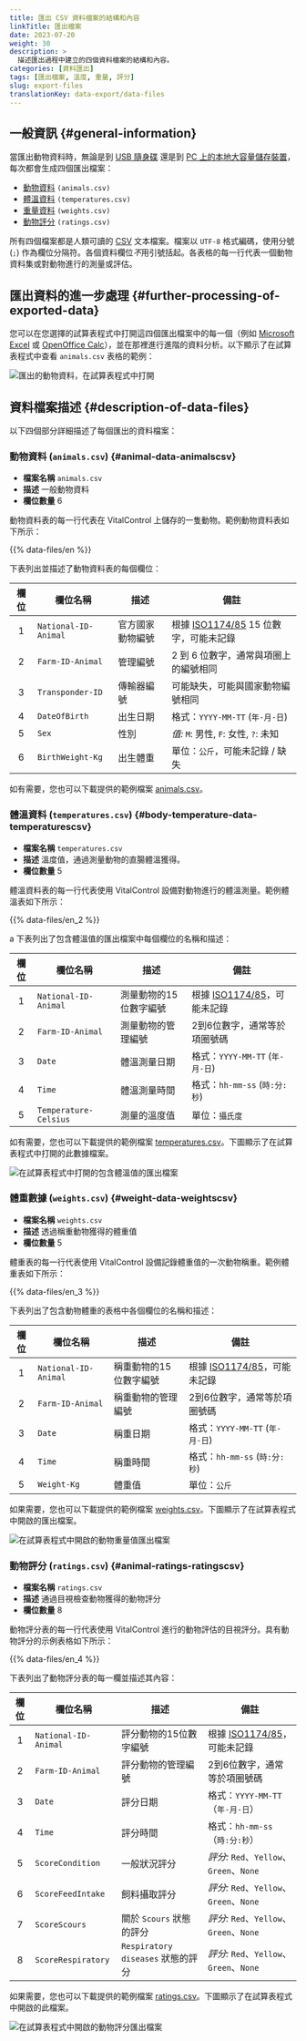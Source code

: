 ```yaml
---
title: 匯出 CSV 資料檔案的結構和內容
linkTitle: 匯出檔案
date: 2023-07-20
weight: 30
description: >
  描述匯出過程中建立的四個資料檔案的結構和內容。
categories: [資料匯出]
tags: [匯出檔案, 溫度, 重量, 評分]
slug: export-files
translationKey: data-export/data-files
---
```

## 一般資訊 {#general-information}

當匯出動物資料時，無論是到 [USB 隨身碟][] 還是到 [PC 上的本地大容量儲存裝置][]，每次都會生成四個匯出檔案：

- [動物資料][] `(animals.csv)`
- [體溫資料][] `(temperatures.csv)`
- [重量資料][] `(weights.csv)`
- [動物評分][] `(ratings.csv)`

[USB 隨身碟]: ../usb-drive/
[PC 上的本地大容量儲存裝置]: ../pc/

[動物資料]: #animal-data-animalscsv
[體溫資料]: #body-temperature-data-temperaturescsv
[重量資料]: #weight-data-weightscsv
[動物評分]: #animal-ratings-ratingscsv

所有四個檔案都是人類可讀的 [CSV](https://en.wikipedia.org/wiki/Comma-separated_values) 文本檔案。檔案以 `UTF-8` 格式編碼，使用分號 (`;`) 作為欄位分隔符。各個資料欄位*不*用引號括起。各表格的每一行代表一個動物資料集或對動物進行的測量或評估。

## 匯出資料的進一步處理 {#further-processing-of-exported-data}

您可以在您選擇的試算表程式中打開這四個匯出檔案中的每一個（例如 [Microsoft Excel](https://products.office.com/excel) 或 [OpenOffice Calc](https://www.openoffice.org/)），並在那裡進行進階的資料分析。以下顯示了在試算表程式中查看 `animals.csv` 表格的範例：

![匯出的動物資料，在試算表程式中打開](../images/animals.png "在試算表程式中打開的動物資料")

## 資料檔案描述 {#description-of-data-files}

以下四個部分詳細描述了每個匯出的資料檔案：

### 動物資料 (`animals.csv`) {#animal-data-animalscsv}

- **檔案名稱** `animals.csv`
- **描述** 一般動物資料
- **欄位數量** 6

動物資料表的每一行代表在 VitalControl 上儲存的一隻動物。範例動物資料表如下所示：

{{% data-files/en %}}

下表列出並描述了動物資料表的每個欄位：

|欄位| 欄位名稱             | 描述                           | 備註                                                      |
|:-:|----------------------|---------------------------------|-----------------------------------------------------------|
| 1 | `National-ID-Animal` | 官方國家動物編號               | 根據 [ISO1174/85][] 15 位數字，可能未記錄                  |
| 2 | `Farm-ID-Animal`     | 管理編號                       | 2 到 6 位數字，通常與項圈上的編號相同                     |
| 3 | `Transponder-ID`     | 傳輸器編號                     | 可能缺失，可能與國家動物編號相同                          |
| 4 | `DateOfBirth`        | 出生日期                       | 格式：`YYYY-MM-TT` (`年-月-日`)                           |
| 5 | `Sex`                | 性別                           | _值:_ `M`: 男性, `F`: 女性, `?`: 未知                     |
| 6 | `BirthWeight-Kg`     | 出生體重                       | 單位：`公斤`，可能未記錄 / 缺失                           |

[ISO1174/85]: https://en.wikipedia.org/wiki/ISO_11784_and_ISO_11785

如有需要，您也可以下載提供的範例檔案 [animals.csv][]。

[animals.csv]: /data-export/animals.csv

### 體溫資料 (`temperatures.csv`) {#body-temperature-data-temperaturescsv}

- **檔案名稱** `temperatures.csv`
- **描述** 溫度值，通過測量動物的直腸體溫獲得。
- **欄位數量** 5

體溫資料表的每一行代表使用 VitalControl 設備對動物進行的體溫測量。範例體溫表如下所示：

{{% data-files/en_2 %}}

a
下表列出了包含體溫值的匯出檔案中每個欄位的名稱和描述：

|欄位| 欄位名稱              | 描述                                  | 備註                                               |
|:-:|-----------------------|--------------------------------------|--------------------------------------------------|
| 1 | `National-ID-Animal`  | 測量動物的15位數字編號                | 根據 [ISO1174/85][]，可能未記錄                   |
| 2 | `Farm-ID-Animal`      | 測量動物的管理編號                    | 2到6位數字，通常等於項圈號碼                     |
| 3 | `Date`                | 體溫測量日期                          | 格式：`YYYY-MM-TT` (`年-月-日`)                   |
| 4 | `Time`                | 體溫測量時間                          | 格式：`hh-mm-ss` (`時:分:秒`)                     |
| 5 | `Temperature-Celsius` | 測量的溫度值                          | 單位：`攝氏度`                                    |

如有需要，您也可以下載提供的範例檔案 [temperatures.csv][]。下圖顯示了在試算表程式中打開的此數據檔案。

![在試算表程式中打開的包含體溫值的匯出檔案](../images/temperatures.png "表格體溫值")

[temperatures.csv]: /data-export/temperatures.csv

### 體重數據 (`weights.csv`) {#weight-data-weightscsv}

- **檔案名稱** `weights.csv`
- **描述** 透過稱重動物獲得的體重值
- **欄位數量** 5

體重表的每一行代表使用 VitalControl 設備記錄體重值的一次動物稱重。範例體重表如下所示：

{{% data-files/en_3 %}}

下表列出了包含動物體重的表格中各個欄位的名稱和描述：

|欄位| 欄位名稱              | 描述                                  | 備註                                               |
|:-:|-----------------------|--------------------------------------|--------------------------------------------------|
| 1 | `National-ID-Animal`  | 稱重動物的15位數字編號                | 根據 [ISO1174/85][]，可能未記錄                   |
| 2 | `Farm-ID-Animal`      | 稱重動物的管理編號                    | 2到6位數字，通常等於項圈號碼                     |
| 3 | `Date`                | 稱重日期                              | 格式：`YYYY-MM-TT` (`年-月-日`)                   |
| 4 | `Time`                | 稱重時間                              | 格式：`hh-mm-ss` (`時:分:秒`)                     |
| 5 | `Weight-Kg`           | 體重值                                | 單位：`公斤`                                      |

如果需要，您也可以下載提供的範例檔案 [weights.csv][]。下圖顯示了在試算表程式中開啟的匯出檔案。

![在試算表程式中開啟的動物重量值匯出檔案](../images/weights.png "表格重量值")

[weights.csv]: /data-export/weights.csv

### 動物評分 (`ratings.csv`) {#animal-ratings-ratingscsv}

- **檔案名稱** `ratings.csv`
- **描述** 通過目視檢查動物獲得的動物評分
- **欄位數量** 8

動物評分表的每一行代表使用 VitalControl 進行的動物評估的目視評分。具有動物評分的示例表格如下所示：

{{% data-files/en_4 %}}

下表列出了動物評分表的每一欄並描述其內容：

|欄位| 欄位名稱             | 描述                                     | 備註                                              |
|:-:|-----------------------|-----------------------------------------|-------------------------------------------------|
| 1 | `National-ID-Animal`  | 評分動物的15位數字編號                  | 根據 [ISO1174/85][]，可能未記錄                  |
| 2 | `Farm-ID-Animal`      | 評分動物的管理編號                      | 2到6位數字，通常等於項圈號碼                    |
| 3 | `Date`                | 評分日期                                | 格式：`YYYY-MM-TT`（`年-月-日`）                |
| 4 | `Time`                | 評分時間                                | 格式：`hh-mm-ss`（`時:分:秒`）                  |
| 5 | `ScoreCondition`      | 一般狀況評分                            | _評分:_ `Red`、`Yellow`、`Green`、`None`       |
| 6 | `ScoreFeedIntake`     | 飼料攝取評分                            | _評分:_ `Red`、`Yellow`、`Green`、`None`       |
| 7 | `ScoreScours`         | 關於 `Scours` 狀態的評分                | _評分:_ `Red`、`Yellow`、`Green`、`None`       |
| 8 | `ScoreRespiratory`    | `Respiratory diseases` 狀態的評分       | _評分:_ `Red`、`Yellow`、`Green`、`None`       |

如果需要，您也可以下載提供的範例檔案 [ratings.csv][]。下圖顯示了在試算表程式中開啟的此檔案。

![在試算表程式中開啟的動物評分匯出檔案](../images/ratings.png "動物評分表")

[ratings.csv]: /data-export/ratings.csv
